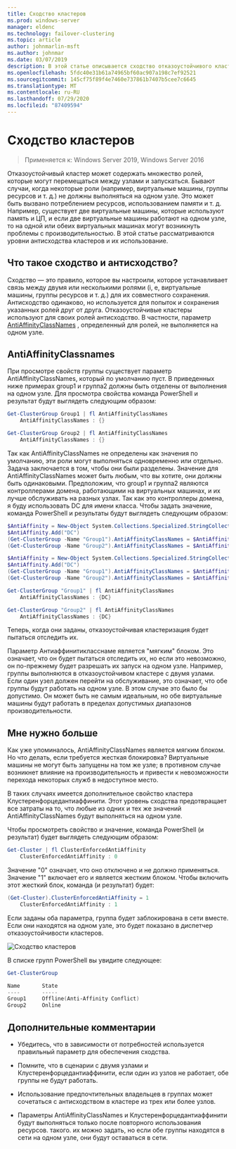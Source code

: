 ```yaml
---
title: Сходство кластеров
ms.prod: windows-server
manager: eldenc
ms.technology: failover-clustering
ms.topic: article
author: johnmarlin-msft
ms.author: johnmar
ms.date: 03/07/2019
description: В этой статье описывается сходство отказоустойчивого кластера и уровни противосходства
ms.openlocfilehash: 5fdc40e31b61a74965bf60ac907a198c7ef92521
ms.sourcegitcommit: 145cf75f89f4e7460e737861b7407b5cee7c6645
ms.translationtype: MT
ms.contentlocale: ru-RU
ms.lasthandoff: 07/29/2020
ms.locfileid: "87409594"
---
```

# <a name="cluster-affinity"></a>Сходство кластеров

> Применяется к: Windows Server 2019, Windows Server 2016

Отказоустойчивый кластер может содержать множество ролей, которые могут перемещаться между узлами и запускаться. Бывают случаи, когда некоторые роли (например, виртуальные машины, группы ресурсов и т. д.) не должны выполняться на одном узле.  Это может быть вызвано потреблением ресурсов, использованием памяти и т. д.  Например, существует две виртуальные машины, которые используют память и ЦП, и если две виртуальные машины работают на одном узле, то на одной или обеих виртуальных машинах могут возникнуть проблемы с производительностью.  В этой статье рассматриваются уровни антисходства кластеров и их использование.

## <a name="what-is-affinity-and-antiaffinity"></a>Что такое сходство и антисходство?

Сходство — это правило, которое вы настроили, которое устанавливает связь между двумя или несколькими ролями (i, e, виртуальные машины, группы ресурсов и т. д.) для их совместного сохранения.  Антисходство одинаково, но используется для попыток и сохранения указанных ролей друг от друга. Отказоустойчивые кластеры используют для своих ролей антисходство.  В частности, параметр [AntiAffinityClassNames](/previous-versions/windows/desktop/mscs/groups-antiaffinityclassnames) , определенный для ролей, не выполняется на одном узле.

## <a name="antiaffinityclassnames"></a>AntiAffinityClassnames

При просмотре свойств группы существует параметр AntiAffinityClassNames, который по умолчанию пуст.  В приведенных ниже примерах group1 и группа2 должны быть отделены от выполнения на одном узле.  Для просмотра свойства команда PowerShell и результат будут выглядеть следующим образом:

```powershell
Get-ClusterGroup Group1 | fl AntiAffinityClassNames
    AntiAffinityClassNames : {}

Get-ClusterGroup Group2 | fl AntiAffinityClassNames
    AntiAffinityClassNames : {}
```

Так как AntiAffinityClassNames не определены как значения по умолчанию, эти роли могут выполняться одновременно или отдельно.  Задача заключается в том, чтобы они были разделены.  Значение для AntiAffinityClassNames может быть любым, что вы хотите, они должны быть одинаковыми.  Предположим, что group1 и группа2 являются контроллерами домена, работающими на виртуальных машинах, и их лучше обслуживать на разных узлах.  Так как это контроллеры домена, я буду использовать DC для имени класса.  Чтобы задать значение, команда PowerShell и результаты будут выглядеть следующим образом:

```powershell
$AntiAffinity = New-Object System.Collections.Specialized.StringCollection
$AntiAffinity.Add("DC")
(Get-ClusterGroup -Name "Group1").AntiAffinityClassNames = $AntiAffinity
(Get-ClusterGroup -Name "Group2").AntiAffinityClassNames = $AntiAffinity

$AntiAffinity = New-Object System.Collections.Specialized.StringCollection
$AntiAffinity.Add("DC")
(Get-ClusterGroup -Name "Group1").AntiAffinityClassNames = $AntiAffinity
(Get-ClusterGroup -Name "Group2").AntiAffinityClassNames = $AntiAffinity

Get-ClusterGroup "Group1" | fl AntiAffinityClassNames
    AntiAffinityClassNames : {DC}

Get-ClusterGroup "Group2" | fl AntiAffinityClassNames
    AntiAffinityClassNames : {DC}
```

Теперь, когда они заданы, отказоустойчивая кластеризация будет пытаться отследить их.

Параметр Антиаффинитикласснаме является "мягким" блоком.  Это означает, что он будет пытаться отследить их, но если это невозможно, он по-прежнему будет разрешать их запуск на одном узле.  Например, группы выполняются в отказоустойчивом кластере с двумя узлами.  Если один узел должен перейти на обслуживание, это означает, что обе группы будут работать на одном узле.  В этом случае это было бы допустимо.  Он может быть не самым идеальным, но обе виртуальные машины будут работать в пределах допустимых диапазонов производительности.

## <a name="i-need-more"></a>Мне нужно больше

Как уже упоминалось, AntiAffinityClassNames является мягким блоком.  Но что делать, если требуется жесткая блокировка?  Виртуальные машины не могут быть запущены на том же узле; в противном случае возникнет влияние на производительность и привести к невозможности перехода некоторых служб в недоступное место.

В таких случаях имеется дополнительное свойство кластера Клустеренфорцедантиаффинити.  Этот уровень сходства предотвращает все затраты на то, что любые из одних и тех же значений AntiAffinityClassNames будут выполняться на одном узле.

Чтобы просмотреть свойство и значение, команда PowerShell (и результат) будет выглядеть следующим образом:

```powershell
Get-Cluster | fl ClusterEnforcedAntiAffinity
    ClusterEnforcedAntiAffinity : 0
```

Значение "0" означает, что оно отключено и не должно применяться.  Значение "1" включает его и является жестким блоком.  Чтобы включить этот жесткий блок, команда (и результат) будет:

```powershell
(Get-Cluster).ClusterEnforcedAntiAffinity = 1
    ClusterEnforcedAntiAffinity : 1
```

Если заданы оба параметра, группа будет заблокирована в сети вместе.  Если они находятся на одном узле, это будет показано в диспетчер отказоустойчивости кластеров.

![Сходство кластеров](media/Cluster-Affinity/Cluster-Affinity-1.png)

В списке групп PowerShell вы увидите следующее:

```powershell
Get-ClusterGroup

Name       State
----       -----
Group1     Offline(Anti-Affinity Conflict)
Group2     Online
```

## <a name="additional-comments"></a>Дополнительные комментарии

- Убедитесь, что в зависимости от потребностей используется правильный параметр для обеспечения сходства.
- Помните, что в сценарии с двумя узлами и Клустеренфорцедантиаффинити, если один из узлов не работает, обе группы не будут работать.

- Использование предпочтительных владельцев в группах может сочетаться с антисходством в кластере из трех или более узлов.
- Параметры AntiAffinityClassNames и Клустеренфорцедантиаффинити будут выполняться только после повторного использования ресурсов. такого. их можно задать, но если обе группы находятся в сети на одном узле, они будут оставаться в сети.
